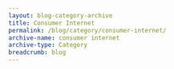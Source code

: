 ```yaml
---
layout: blog-category-archive
title: Consumer Internet
permalink: /blog/category/consumer-internet/
archive-name: consumer internet
archive-type: Category
breadcrumb: blog
---
```

